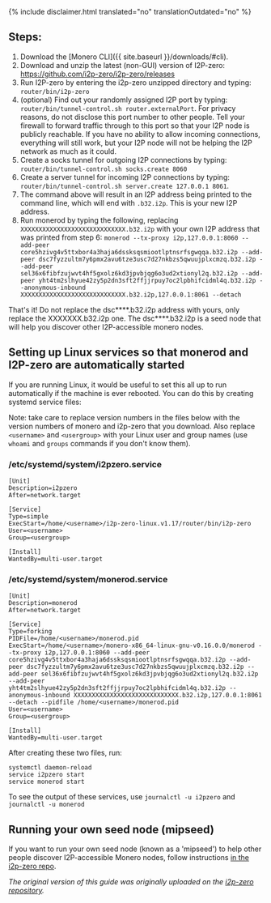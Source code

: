 {% include disclaimer.html translated="no" translationOutdated="no" %}

## Steps:

1. Download the [Monero CLI]({{ site.baseurl }}/downloads/#cli).
2. Download and unzip the latest (non-GUI) version of I2P-zero:
   https://github.com/i2p-zero/i2p-zero/releases
3. Run I2P-zero by entering the i2p-zero unzipped directory and typing:
   `router/bin/i2p-zero`
4. (optional) Find out your randomly assigned I2P port by typing:
   `router/bin/tunnel-control.sh router.externalPort`. For privacy reasons,
   do not disclose this port number to other people. Tell your firewall to
   forward traffic through to this port so that your I2P node is publicly
   reachable. If you have no ability to allow incoming connections,
   everything will still work, but your I2P node will not be helping the I2P
   network as much as it could.
5. Create a socks tunnel for outgoing I2P connections by typing:
   `router/bin/tunnel-control.sh socks.create 8060`
6. Create a server tunnel for incoming I2P connections by typing:
   `router/bin/tunnel-control.sh server.create 127.0.0.1 8061`.
7. The command above will result in an I2P address being printed to the
   command line, which will end with `.b32.i2p`. This is your new I2P
   address.
8. Run monerod by typing the following, replacing
   `XXXXXXXXXXXXXXXXXXXXXXXXXXXXX.b32.i2p` with your own I2P address that
   was printed from step 6: `monerod --tx-proxy i2p,127.0.0.1:8060
   --add-peer core5hzivg4v5ttxbor4a3haja6dssksqsmiootlptnsrfsgwqqa.b32.i2p
   --add-peer dsc7fyzzultm7y6pmx2avu6tze3usc7d27nkbzs5qwuujplxcmzq.b32.i2p
   --add-peer sel36x6fibfzujwvt4hf5gxolz6kd3jpvbjqg6o3ud2xtionyl2q.b32.i2p
   --add-peer yht4tm2slhyue42zy5p2dn3sft2ffjjrpuy7oc2lpbhifcidml4q.b32.i2p
   --anonymous-inbound XXXXXXXXXXXXXXXXXXXXXXXXXXXXX.b32.i2p,127.0.0.1:8061
   --detach`

That's it! Do not replace the dsc****.b32.i2p address with yours, only
replace the XXXXXXX.b32.i2p one. The dsc****.b32.i2p is a seed node that
will help you discover other I2P-accessible monero nodes.

## Setting up Linux services so that monerod and I2P-zero are automatically started

If you are running Linux, it would be useful to set this all up to run
automatically if the machine is ever rebooted. You can do this by creating
systemd service files:

Note: take care to replace version numbers in the files below with the version numbers of monero and i2p-zero that you download. Also replace `<username>` and `<usergroup>` with your Linux user and group names (use `whoami` and `groups` commands if you don't know them).

### /etc/systemd/system/i2pzero.service

````                                                
[Unit]
Description=i2pzero
After=network.target

[Service]
Type=simple
ExecStart=/home/<username>/i2p-zero-linux.v1.17/router/bin/i2p-zero
User=<username>
Group=<usergroup>

[Install]
WantedBy=multi-user.target
````

### /etc/systemd/system/monerod.service

````
[Unit]
Description=monerod
After=network.target

[Service]
Type=forking
PIDFile=/home/<username>/monerod.pid
ExecStart=/home/<username>/monero-x86_64-linux-gnu-v0.16.0.0/monerod --tx-proxy i2p,127.0.0.1:8060 --add-peer core5hzivg4v5ttxbor4a3haja6dssksqsmiootlptnsrfsgwqqa.b32.i2p --add-peer dsc7fyzzultm7y6pmx2avu6tze3usc7d27nkbzs5qwuujplxcmzq.b32.i2p --add-peer sel36x6fibfzujwvt4hf5gxolz6kd3jpvbjqg6o3ud2xtionyl2q.b32.i2p --add-peer yht4tm2slhyue42zy5p2dn3sft2ffjjrpuy7oc2lpbhifcidml4q.b32.i2p --anonymous-inbound XXXXXXXXXXXXXXXXXXXXXXXXXXXXX.b32.i2p,127.0.0.1:8061 --detach --pidfile /home/<username>/monerod.pid
User=<username>
Group=<usergroup>

[Install]
WantedBy=multi-user.target
````

After creating these two files, run:
````
systemctl daemon-reload
service i2pzero start
service monerod start
````

To see the output of these services, use `journalctl -u i2pzero` and
`journalctl -u monerod`

## Running your own seed node (mipseed)

If you want to run your own seed node (known as a 'mipseed') to help other
people discover I2P-accessible Monero nodes, follow instructions [in the
i2p-zero repo](https://github.com/i2p-zero/i2p-zero/blob/master/mipseed.md).

*The original version of this guide was originally uploaded on the [i2p-zero repository](https://github.com/i2p-zero/i2p-zero/blob/master/monerod-with-i2p-zero.md).*
